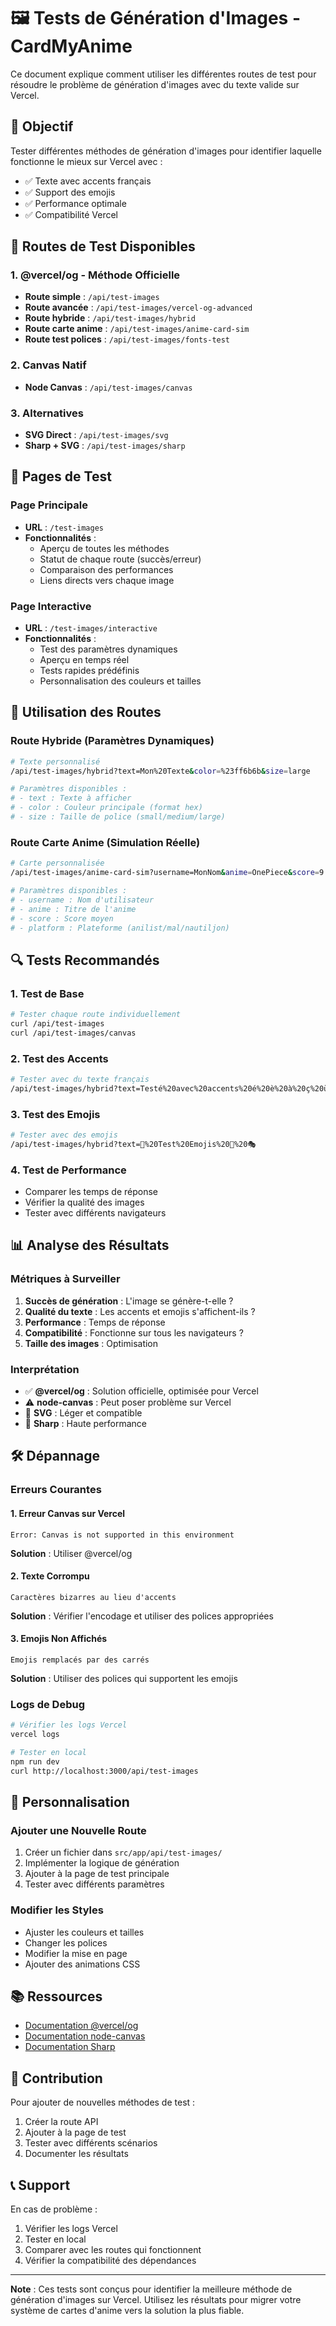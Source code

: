 # 🖼️ Tests de Génération d'Images - CardMyAnime

Ce document explique comment utiliser les différentes routes de test pour résoudre le problème de génération d'images avec du texte valide sur Vercel.

## 🎯 Objectif

Tester différentes méthodes de génération d'images pour identifier laquelle fonctionne le mieux sur Vercel avec :
- ✅ Texte avec accents français
- ✅ Support des emojis
- ✅ Performance optimale
- ✅ Compatibilité Vercel

## 🚀 Routes de Test Disponibles

### 1. **@vercel/og - Méthode Officielle**
- **Route simple** : `/api/test-images`
- **Route avancée** : `/api/test-images/vercel-og-advanced`
- **Route hybride** : `/api/test-images/hybrid`
- **Route carte anime** : `/api/test-images/anime-card-sim`
- **Route test polices** : `/api/test-images/fonts-test`

### 2. **Canvas Natif**
- **Node Canvas** : `/api/test-images/canvas`

### 3. **Alternatives**
- **SVG Direct** : `/api/test-images/svg`
- **Sharp + SVG** : `/api/test-images/sharp`

## 🧪 Pages de Test

### Page Principale
- **URL** : `/test-images`
- **Fonctionnalités** :
  - Aperçu de toutes les méthodes
  - Statut de chaque route (succès/erreur)
  - Comparaison des performances
  - Liens directs vers chaque image

### Page Interactive
- **URL** : `/test-images/interactive`
- **Fonctionnalités** :
  - Test des paramètres dynamiques
  - Aperçu en temps réel
  - Tests rapides prédéfinis
  - Personnalisation des couleurs et tailles

## 📝 Utilisation des Routes

### Route Hybride (Paramètres Dynamiques)
```bash
# Texte personnalisé
/api/test-images/hybrid?text=Mon%20Texte&color=%23ff6b6b&size=large

# Paramètres disponibles :
# - text : Texte à afficher
# - color : Couleur principale (format hex)
# - size : Taille de police (small/medium/large)
```

### Route Carte Anime (Simulation Réelle)
```bash
# Carte personnalisée
/api/test-images/anime-card-sim?username=MonNom&anime=OnePiece&score=9.5

# Paramètres disponibles :
# - username : Nom d'utilisateur
# - anime : Titre de l'anime
# - score : Score moyen
# - platform : Plateforme (anilist/mal/nautiljon)
```

## 🔍 Tests Recommandés

### 1. **Test de Base**
```bash
# Tester chaque route individuellement
curl /api/test-images
curl /api/test-images/canvas
```

### 2. **Test des Accents**
```bash
# Tester avec du texte français
/api/test-images/hybrid?text=Testé%20avec%20accents%20é%20è%20à%20ç%20ù
```

### 3. **Test des Emojis**
```bash
# Tester avec des emojis
/api/test-images/hybrid?text=🎌%20Test%20Emojis%20🍜%20🎭
```

### 4. **Test de Performance**
- Comparer les temps de réponse
- Vérifier la qualité des images
- Tester avec différents navigateurs

## 📊 Analyse des Résultats

### Métriques à Surveiller
1. **Succès de génération** : L'image se génère-t-elle ?
2. **Qualité du texte** : Les accents et emojis s'affichent-ils ?
3. **Performance** : Temps de réponse
4. **Compatibilité** : Fonctionne sur tous les navigateurs ?
5. **Taille des images** : Optimisation

### Interprétation
- ✅ **@vercel/og** : Solution officielle, optimisée pour Vercel
- ⚠️ **node-canvas** : Peut poser problème sur Vercel
- 📱 **SVG** : Léger et compatible
- 🚀 **Sharp** : Haute performance

## 🛠️ Dépannage

### Erreurs Courantes

#### 1. **Erreur Canvas sur Vercel**
```
Error: Canvas is not supported in this environment
```
**Solution** : Utiliser @vercel/og

#### 2. **Texte Corrompu**
```
Caractères bizarres au lieu d'accents
```
**Solution** : Vérifier l'encodage et utiliser des polices appropriées

#### 3. **Emojis Non Affichés**
```
Emojis remplacés par des carrés
```
**Solution** : Utiliser des polices qui supportent les emojis

### Logs de Debug
```bash
# Vérifier les logs Vercel
vercel logs

# Tester en local
npm run dev
curl http://localhost:3000/api/test-images
```

## 🎨 Personnalisation

### Ajouter une Nouvelle Route
1. Créer un fichier dans `src/app/api/test-images/`
2. Implémenter la logique de génération
3. Ajouter à la page de test principale
4. Tester avec différents paramètres

### Modifier les Styles
- Ajuster les couleurs et tailles
- Changer les polices
- Modifier la mise en page
- Ajouter des animations CSS

## 📚 Ressources

- [Documentation @vercel/og](https://vercel.com/docs/functions/og-image-generation)
- [Documentation node-canvas](https://github.com/Automattic/node-canvas)
- [Documentation Sharp](https://sharp.pixelplumbing.com/)

## 🤝 Contribution

Pour ajouter de nouvelles méthodes de test :
1. Créer la route API
2. Ajouter à la page de test
3. Tester avec différents scénarios
4. Documenter les résultats

## 📞 Support

En cas de problème :
1. Vérifier les logs Vercel
2. Tester en local
3. Comparer avec les routes qui fonctionnent
4. Vérifier la compatibilité des dépendances

---

**Note** : Ces tests sont conçus pour identifier la meilleure méthode de génération d'images sur Vercel. Utilisez les résultats pour migrer votre système de cartes d'anime vers la solution la plus fiable.
